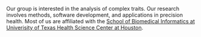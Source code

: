 Our group is interested in the analysis of complex traits. Our research involves methods, software development, and applications in precision health. Most of us are affiliated with the [School of Biomedical Informatics at Univerisity of Texas Health Science Center at Houston](http://www.uth.edu/).
